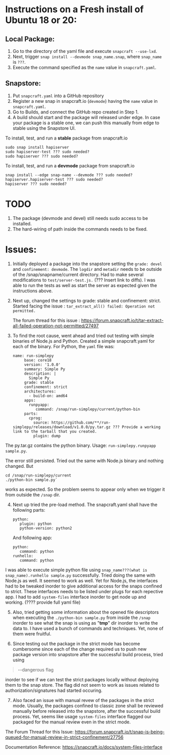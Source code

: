 # Instructions on a Fresh install of Ubuntu 18 or 20:

## Local Package:

1. Go to the directory of the yaml file and execute `snapcraft --use-lxd`.
2. Next, trigger `snap install --devmode snap_name.snap`, where `snap_name` is `???`.
3. Execute the command specified as the `name` value in `snapcraft.yaml`.

## Snapstore:

1. Put `snapcraft.yaml` into a GitHub repository
2. Register a new snap in snapcraft.io (`devmode`) having the `name` value in `snapcraft.yaml`.
3. Go to Builds, and connect the GitHub repo created in Step 1.
4. A build should start and the package will released under edge. In case your package is a stable one, we can push this manually from edge to stable using the Snapstore UI.

To install, test, and run a **stable** package from snapcraft.io

```
sudo snap install hapiserver
sudo hapiserver-test ??? sudo needed?
sudo hapiserver ??? sudo needed?
```

To install, test, and run a **devmode** package from snapcraft.io

```
snap install --edge snap-name --devmode ??? sudo needed?
hapiserver.hapiserver-test ??? sudo needed?
hapiserver ??? sudo needed?
```

# TODO

1. The package (devmode and devel) still needs sudo access to be installed.
2. The hard-wiring of path inside the commands needs to be fixed.

# Issues:

1. Initially deployed a package into the snapstore setting the `grade: devel` and `confinement: devmode`. The `logdir` and `metadir` needs to be outside of the /snap/snapname/current directory. Had to make several modifications to `test/server-test.js.` (??? Insert link to diffs). I was able to run the tests as well as start the server as expected given the instructions above.

2. Next up, changed the settings to grade: stable and confinement: strict. Started facing the issue : `tar_extract_all() failed: Operation not permitted.`

   The forum thread for this issue : https://forum.snapcraft.io/t/tar-extract-all-failed-operation-not-permitted/27497

3. To find the root cause, went ahead and tried out testing with simple binaries of Node.js and Python. Created a simple snapcraft.yaml for each of the binary. For Python, the `yaml` file was:

   ```
   name: run-simplepy
        base: core18
        version: '1.0.0'
        summary: Simple Py
        description: |
          Simple Py
        grade: stable
        confinement: strict
        architectures:
          - build-on: amd64
        apps:
          runpyapp:
             command: /snap/run-simplepy/current/python-bin
        parts:
          cprog:
            source: https://github.com/**/run-simplepy/releases/download/v1.0.0/py.tar.gz ??? Provide a working link to the tarball that you created.
            plugin: dump
   ```

The py.tar.gz contains the python binary. Usage: `run-simplepy.runpyapp sample.py`. 

The error still persisted. Tried out the same with Node.js binary and nothing changed. But  

```
cd /snap/run-simplepy/current
./python-bin sample.py`
```

works as expected. So the problem seems to appear only when we trigger it from outside the `/snap` dir.

4. Next up tried the pre-load method. The snapcraft.yaml shall have the following parts:

   ```
   python:
      plugin: python
      python-version: python2 
   ```
   
   And following app:

   ```
   python:
      command: python
   runhello:
      command: python
   ```

I was able to execute simple python file using `snap_name???(what is snap_name).runhello sample.py` successfully.  Tried doing the same with Node.js as well. It seemed to work as well. Yet for Node.js, the interfaces had to be tweaked inorder to give additional access for the snaps confined to strict. These interfaces needs to be listed under plugs for each repective app. I had to add `system-files` interface inorder to get node up and working. (???? provide full yaml file)

5. Also, tried getting some information about the opened file descriptors when executing the `./python-bin sample.py` from inside the `/snap` inorder to see what the snap is using as "**tmp**" dir inorder to write the data to. I have used a bunch of commands and techniques. Yet, none of them were fruitful.

6. Since testing out the package in the strict mode has become cumbersome since each of the change required us to push new package version into snapstore after the successful build process, tried using 

> --dangerous flag

inorder to see if we can test the strict packages locally without deploying them to the snap store. The flag did not seem to work as issues related to authorization/signatures had started occuring.
 
7. Also faced an issue with manual revew of the packages in the strict mode. Usually, the packages confined to classic zone shall be reviewed manually before released into the snapstore, after the successful build process. Yet, seems like usage `system-files` interface flagged our packaged for the manual review even in the strict mode.

The Forum Thread for this Issue: https://forum.snapcraft.io/t/snap-is-being-queued-for-manual-review-in-strict-confinement/27756

Documentation Reference: https://snapcraft.io/docs/system-files-interface
